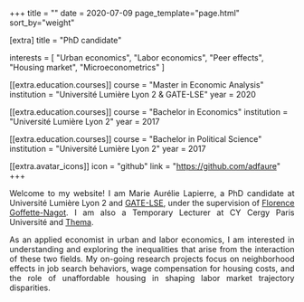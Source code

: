 +++
title = ""
date = 2020-07-09
page_template="page.html"
sort_by="weight"

[extra]
title = "PhD candidate"

interests = [
  "Urban economics",
  "Labor economics",
  "Peer effects", 
  "Housing market", 
  "Microeconometrics"
]

[[extra.education.courses]]
  course = "Master in Economic Analysis"
  institution = "Université Lumière Lyon 2 & GATE-LSE"
  year = 2020

[[extra.education.courses]]
  course = "Bachelor in Economics"
  institution = "Université Lumière Lyon 2"
  year = 2017

[[extra.education.courses]]
  course = "Bachelor in Political Science"
  institution = "Université Lumière Lyon 2"
  year = 2017

[[extra.avatar_icons]]
  icon = "github"
  link = "https://github.com/adfaure"
+++
<p align="justify"> 
Welcome to my website! I am Marie Aurélie Lapierre, a PhD candidate at Université Lumière Lyon 2 and <a href="https://www.gate.cnrs.fr/en/">GATE-LSE</a>, under the supervision of <a href="https://economie.ens-lyon.fr/en/about-us/our-people/florence-goffette-nagot">Florence Goffette-Nagot</a>. I am also a Temporary Lecturer at CY Cergy Paris Université and <a href="https://thema.u-cergy.fr/">Thema</a>.
</p>

<p align="justify"> 
As an applied economist in urban and labor economics, I am interested in understanding and exploring the inequalities that arise from the interaction of these two fields. My on-going research projects focus on neighborhood effects in job search behaviors, wage compensation for housing costs, and the role of unaffordable housing in shaping labor market trajectory disparities.
</p>
